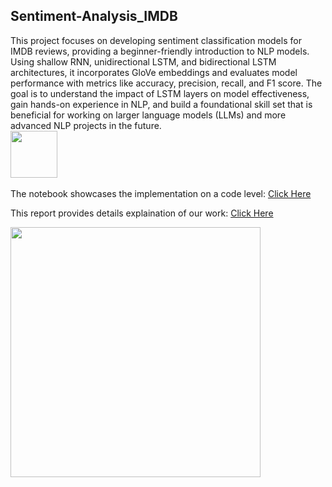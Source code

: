 
<h2> Sentiment-Analysis_IMDB </h2>

This project focuses on developing sentiment classification models for IMDB reviews, providing a beginner-friendly introduction to NLP models. Using shallow RNN, unidirectional LSTM, and bidirectional LSTM architectures, it incorporates GloVe embeddings and evaluates model performance with metrics like accuracy, precision, recall, and F1 score. The goal is to understand the impact of LSTM layers on model effectiveness, gain hands-on experience in NLP, and build a foundational skill set that is beneficial for working on larger language models (LLMs) and more advanced NLP projects in the future.  
<img src="https://github.com/Mouly22/Cool-GIFs-For-GitHub/assets/74038190/6f564d9a-467a-4bba-ad3a-8527c8ab79ae" width="75">&nbsp;


 The notebook showcases the implementation on a code level: [Click Here](https://github.com/Mouly22/Sentiment-Analysis_IMDB/blob/main/notebook.ipynb)

 This report provides details explaination of our work: [Click Here](https://drive.google.com/file/d/1N2CDonMtuT8WS__sPbjac5bbQN2yAECr/view?usp=sharing) 

 
<img src="https://user-images.githubusercontent.com/74038190/212747107-5b654ba5-31c6-4366-b42b-51b822e9bc52.gif" width="400">
<br><br>
